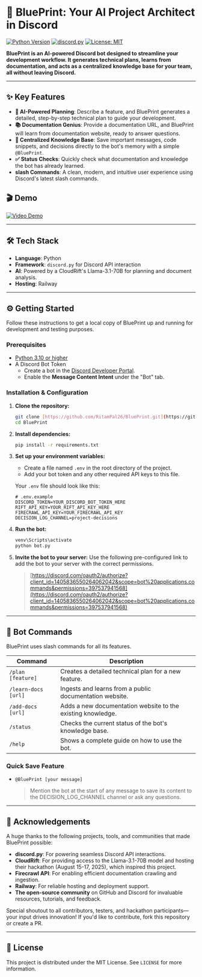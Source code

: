 # 🚀 BluePrint: Your AI Project Architect in Discord

[![Python Version](https://img.shields.io/badge/Python-3.10%2B-blue)](https://www.python.org/downloads/)
[![discord.py](https://img.shields.io/badge/discord.py-2.3.2-7289DA?logo=discord&logoColor=white)](https://github.com/Rapptz/discord.py)
[![License: MIT](https://img.shields.io/badge/License-MIT-yellow.svg)](https://opensource.org/licenses/MIT)

**BluePrint is an AI-powered Discord bot designed to streamline your development workflow. It generates technical plans, learns from documentation, and acts as a centralized knowledge base for your team, all without leaving Discord.**

---

## ✨ Key Features

- **🤖 AI-Powered Planning**: Describe a feature, and BluePrint generates a detailed, step-by-step technical plan to guide your development.
- **📚 Documentation Genius**: Provide a documentation URL, and BluePrint will learn from documentation website, ready to answer questions.
- **🧠 Centralized Knowledge Base**: Save important messages, code snippets, and decisions directly to the bot's memory with a simple `@BluePrint`.
- **✅ Status Checks**: Quickly check what documentation and knowledge the bot has already learned.
- **slash Commands**: A clean, modern, and intuitive user experience using Discord's latest slash commands.

## 🎬 Demo

[![Video Demo](https://i.vimeocdn.com/video/1110819082_640x360.jpg)](https://vimeo.com/1110819082)

---

## 🛠️ Tech Stack

- **Language**: Python
- **Framework**: `discord.py` for Discord API interaction
- **AI**: Powered by a CloudRift's Llama-3.1-70B for planning and document analysis.
- **Hosting**: Railway

---

## ⚙️ Getting Started

Follow these instructions to get a local copy of BluePrint up and running for development and testing purposes.

### Prerequisites

- [Python 3.10 or higher](https://www.python.org/downloads/)
- A Discord Bot Token
    - Create a bot in the [Discord Developer Portal](https://discord.com/developers/applications).
    - Enable the **Message Content Intent** under the "Bot" tab.

### Installation & Configuration

1. **Clone the repository:**
    ```sh
    git clone [https://github.com/RitamPal26/BluePrint.git](https://github.com/RitamPal26/BluePrint.git)
    cd BluePrint
    ```

2. **Install dependencies:**
    ```sh
    pip install -r requirements.txt
    ```

3. **Set up your environment variables:**
    -   Create a file named `.env` in the root directory of the project.
    -   Add your bot token and any other required API keys to this file.

    Your `.env` file should look like this:
    ```env
    # .env.example
    DISCORD_TOKEN=YOUR_DISCORD_BOT_TOKEN_HERE
    RIFT_API_KEY=YOUR_RIFT_API_KEY_HERE 
    FIRECRAWL_API_KEY=YOUR_FIRECRAWL_API_KEY
    DECISION_LOG_CHANNEL=project-decisions
    ```

4. **Run the bot:**
    ```sh
    venv\Scripts\activate
    python bot.py
    ```

5. **Invite the bot to your server:**
    Use the following pre-configured link to add the bot to your server with the correct permissions.
    > [https://discord.com/oauth2/authorize?client_id=1405836550264062042&scope=bot%20applications.commands&permissions=397537941568](https://discord.com/oauth2/authorize?client_id=1405836550264062042&scope=bot%20applications.commands&permissions=397537941568)

---

## 🤖 Bot Commands

BluePrint uses slash commands for all its features.

| Command             | Description                                                  |
| ------------------- | ------------------------------------------------------------ |
| `/plan [feature]`   | Creates a detailed technical plan for a new feature.         |
| `/learn-docs [url]` | Ingests and learns from a public documentation website.      |
| `/add-docs [url]`   | Adds a new documentation website to the existing knowledge.  |
| `/status`           | Checks the current status of the bot's knowledge base.       |
| `/help`             | Shows a complete guide on how to use the bot.                |

### Quick Save Feature

- `@BluePrint [your message]`
    > Mention the bot at the start of any message to save its content to the DECISION_LOG_CHANNEL channel or ask any questions.

---

## 🙏 Acknowledgements

A huge thanks to the following projects, tools, and communities that made BluePrint possible:

- **discord.py**: For powering seamless Discord API interactions.
- **CloudRift**: For providing access to the Llama-3.1-70B model and hosting their hackathon (August 15-17, 2025), which inspired this project.
- **Firecrawl API**: For enabling efficient documentation crawling and ingestion.
- **Railway**: For reliable hosting and deployment support.
- **The open-source community** on GitHub and Discord for invaluable resources, tutorials, and feedback.

Special shoutout to all contributors, testers, and hackathon participants—your input drives innovation! If you'd like to contribute, fork this repository or create a PR.

---

## 📄 License

This project is distributed under the MIT License. See `LICENSE` for more information.